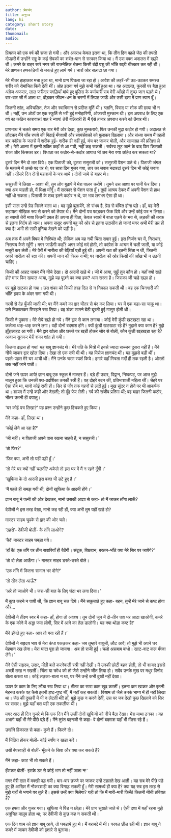 ```yaml
---
author: प्रेमचंद
title: अनुभव
lang: hi
category: short story
date: 
thumbnail: 
audio:
---
```



प्रियतम को एक वर्ष की सजा हो गयी। और अपराध केवल इतना था, कि तीन दिन पहले जेठ की तपती दोपहरी में उन्होंने राष्ट्र के कई सेवकों का शर्बत-पान से सत्कार किया था। मैं उस वक्त अदालत में खड़ी थी। कमरे के बाहर सारे नगर की राजनैतिक चेतना किसी बंदी पशु की भाँति खड़ी चीत्कार कर रही थी। मेरे प्राणधन हथकड़ियों से जकड़े हुए लाये गये। चारों ओर सन्नाटा छा गया। 

मेरे भीतर हाहाकार मचा हुआ था, मानो प्राण पिघला जा रहा हो। आवेश की लहरें-सी उठ-उठकर समस्त शरीर को रोमांचित किये देती थीं। ओह इतना गर्व मुझे कभी नहीं हुआ था। वह अदालत, कुरसी पर बैठा हुआ अंग्रेज अफसर, लाल जरीदार पगड़ियाँ बांधे हुए पुलिस के कर्मचारी सब मेरी आँखो में तुच्छ जान पड़ते थे। बार-बार जी में आता था, दौड़कर जीवन-धन के चरणों में लिपट जाऊँ और उसी दशा में प्राण त्याग दूँ। 

कितनी शांत, अविचलित, तेज और स्वाभिमान से प्रदीप्त मूर्ति थी। ग्लानि, विषाद या शोक की छाया भी न थी। नहीं, उन ओठों पर एक स्फूर्ति से भरी हुई मनोहारिणी, ओजस्वी मुस्कान थी। इस अपराध के लिए एक वर्ष का कठिन कारावास! वाह रे न्याय! तेरी बलिहारी है! मैं ऐसे हजार अपराध करने को तैयार थी। 

प्राणनाथ ने चलते समय एक बार मेरी ओर देखा, कुछ मुस्कराये, फिर उनकी मुद्रा कठोर हो गयी। अदालत से लौटकर मैंने पाँच रुपये की मिठाई मँगवायी और स्वयंसेवकों को बुलाकर खिलाया। और संध्या समय मैं पहली बार कांग्रेस के जलसे में शरीक हुई- शरीक ही नहीं हुई, मंच पर जाकर बोली, और सत्याग्रह की प्रतिज्ञा ले ली। मेरी आत्मा में इतनी शक्ति कहाँ से आ गयी, नहीं कह सकती। सर्वस्व लुट जाने के बाद फिर किसकी शंका और किसका डर। विधाता का कठोर-से-कठोर आघात भी अब मेरा क्या अहित कर सकता था?

दूसरे दिन मैंने दो तार दिये। एक पिताजी को, दूसरा ससुरजी को। ससुरजी पेंशन पाते थे। पिताजी जंगल के महकमे में अच्छे पद पर थे; पर सारा दिन गुजर गया, तार का जवाब नदारद! दूसरे दिन भी कोई जवाब नहीं। तीसरे दिन दोनों महाशयों के पत्र आये। दोनों जामे से बाहर थे। 

ससुरजी ने लिखा – आशा थी, तुम लोग बुढ़ापे में मेरा पालन करोगे। तुमने उस आशा पर पानी फेर दिया। क्या अब चाहती हो, मैं भिक्षा माँगूँ। मैं सरकार से पेंशन पाता हूँ। तुम्हें आश्रय देकर मैं अपनी पेंशन से हाथ नहीं धो सकता। पिताजी के शब्द इतने कठोर न थे, पर भाव लगभग ऐसा ही था। 

इसी साल उन्हें ग्रेड मिलने वाला था। वह मुझे बुलायेंगे, तो संभव है, ग्रेड से वंचित होना पड़े। हाँ, वह मेरी सहायता मौखिक रूप से करने को तैयार थे। मैंने दोनों पत्र फाड़कर फेंक दिये और उन्हें कोई पत्र न लिखा। हा स्वार्थ! तेरी माया कितनी प्रबल है! अपना ही पिता, केवल स्वार्थ में बाधा पड़ने के भय से, लड़की की तरफ से इतना निर्दय हो जाय। अपना ससुर अपनी बहू की ओर से इतना उदासीन हो जाय! मगर अभी मेरी उम्र ही क्या है! अभी तो सारी दुनिया देखने को पड़ी है।

अब तक मैं अपने विषय में निश्चिंत थी; लेकिन अब यह नयी चिंता सवार हुई। इस निर्जन घर में, निराधार, निराश्रय कैसे रहूँगी। मगर जाऊँगी कहाँ? अगर कोई मर्द होती, तो कांग्रेस के आश्रम में चली जाती, या कोई मजूरी कर लेती। मेरे पैरों में नारीत्व की बेड़ियाँ पड़ी हुई थीं। अपनी रक्षा की इतनी चिंता न थी, जितनी अपने नारीत्व की रक्षा की। अपनी जान की फिक्र न थी; पर नारीत्व की ओर किसी की आँख भी न उठनी चाहिए।

किसी की आहट पाकर मैंने नीचे देखा। दो आदमी खड़े थे। जी में आया, पूछूँ तुम कौन हो। यहाँ क्यों खड़े हो? मगर फिर खयाल आया, मुझे यह पूछने का क्या हक? आम रास्ता है। जिसका जी चाहे खड़ा हो।

पर मुझे खटका हो गया। उस शंका को किसी तरह दिल से न निकाल सकती थी। वह एक चिनगारी की भाँति हृदय के अंदर समा गयी थी।

गरमी से देह फुँकी जाती थी; पर मैंने कमरे का द्वार भीतर से बंद कर लिया। घर में एक बड़ा-सा चाकू था। उसे निकालकर सिरहाने रख लिया। वह शंका सामने बैठी घूरती हुई मालूम होती थी।

किसी ने पुकारा। मेरे रोयें खड़े हो गये। मैंने द्वार से कान लगाया। कोई मेरी कुंडी खटखटा रहा था। कलेजा धक्-धक् करने लगा। वही दोनों बदमाश होंगे। क्यों कुंडी खटखटा रहे हैं? मुझसे क्या काम है? मुझे झुँझलाहट आ गयी। मैंने द्वार खोला और छज्जे पर खड़ी होकर जोर से बोली, कौन कुंडी खड़खड़ा रहा है? आवाज सुनकर मेरी शंका शांत हो गयी। 

कितना ढाढ़स हो गया! यह बाबू ज्ञानचंद थे। मेरे पति के मित्रों में इनसे ज्यादा सज्जन दूसरा नहीं है। मैंने नीचे जाकर द्वार खोल दिया। देखा तो एक स्त्री भी थी। वह मिसेज ज्ञानचंद थीं। यह मुझसे बड़ी थीं। पहले-पहल मेरे घर आयी थीं। मैंने उनके चरण स्पर्श किये। हमारे वहाँ मित्रता मर्दों ही तक रहती है। औरतों तक नहीं जाने पाती।

दोनों जने ऊपर आये! ज्ञान बाबू एक स्कूल में मास्टर हैं। बड़े ही उदार, विद्वान, निष्कपट, पर आज मुझे मालूम हुआ कि उनकी पथ-प्रदर्शिका उनकी स्त्री हैं। वह दोहरे बदन की, प्रतिभाशाली महिला थीं। चेहरे पर ऐसा रोब था, मानो कोई रानी हों। सिर से पाँव तक गहनों से लदी हुई। मुख सुंदर न होने पर भी आकर्षक था। शायद मैं उन्हें कहीं और देखती; तो मुँह फेर लेती। गर्व की सजीव प्रतिमा थीं; वह बाहर जितनी कठोर, भीतर उतनी ही दयालु।

‘घर कोई पत्र लिखा?’ यह प्रश्न उन्होंने कुछ हिचकते हुए किया।

मैंने कहा- हाँ, लिखा था।

‘कोई लेने आ रहा है?’

‘जी नहीं। न पिताजी अपने पास रखना चाहते हैं, न ससुरजी।’

‘तो फिर?’

‘फिर क्या, अभी तो यहीं पड़ी हूँ।’

‘तो मेरे घर क्यों नहीं चलतीं? अकेले तो इस घर में मैं न रहने दूँगी।’

‘खुफिया के दो आदमी इस वक्त भी डटे हुए हैं।’

‘मैं पहले ही समझ गयी थी, दोनों खुफिया के आदमी होंगे।’

ज्ञान बाबू ने पत्नी की ओर देखकर, मानो उसकी आज्ञा से कहा- तो मैं जाकर ताँगा लाऊँ?

देवीजी ने इस तरह देखा, मानो कह रही हों, क्या अभी तुम यहीं खड़े हो?

मास्टर साहब चुपके से द्वार की ओर चले।

‘ठहरो’- देवीजी बोलीं- कै ताँगे लाओगे?

‘कै!’ मास्टर साहब घबड़ा गये।

‘हाँ कै! एक ताँगे पर तीन सवारियाँ ही बैठेंगी। संदूक, बिछावन, बरतन-भाँडे क्या मेरे सिर पर जायेंगे?’

‘तो दो लेता आऊँगा।’- मास्टर साहब डरते-डरते बोले।

‘एक ताँगे में कितना सामान भर दोगे?’

‘तो तीन लेता आऊँ?’

‘अरे तो जाओगे भी। जरा-सी बात के लिए घंटा भर लगा दिया।’

मैं कुछ कहने न पायी थी, कि ज्ञान बाबू चल दिये। मैंने सकुचाते हुए कहा- बहन, तुम्हें मेरे जाने से कष्ट होगा और…

देवीजी ने तीक्ष्ण स्वर में कहा- हाँ, होगा तो अवश्य। तुम दोनों जून में दो-तीन पाव भर आटा खाओगी, कमरे के एक कोने में अड्डा जमा लोगी, सिर में आने का तेल डालोगी। यह क्या थोड़ा कष्ट है!’

मैंने झेंपते हुए कहा- आप तो बना रही हैं।’

देवीजी ने सहृदय भाव से मेरा कंधा पकड़कर कहा- जब तुम्हारे बाबूजी, लौट आवें; तो मुझे भी अपने घर मेहमान रख लेना। मेरा घाटा पूरा हो जायगा। अब तो राजी हुई। चलो असबाब बांधो। खाट-वाट कल मँगवा लेंगे।’

मैंने ऐसी सहृदय, उदार, मीठी बातें करनेवाली स्त्री नहीं देखी। मैं उनकी छोटी बहन होती, तो भी शायद इससे अच्छी तरह न रखतीं। चिंता या क्रोध को तो जैसे उन्होंने जीत लिया हो। सदैव उनके मुख पर मधुर विनोद खेला करता था। कोई लड़का-बाला न था, पर मैंने उन्हें कभी दुखी नहीं देखा। 

ऊपर के काम के लिए लौंडा रख लिया था। भीतर का सारा काम खुद करतीं। इतना कम खाकर और इतनी मेहनत करके वह कैसे इतनी ह्रष्ट-पुष्ट थीं, मैं नहीं कह सकती। विश्राम तो जैसे उनके भाग्य में ही नहीं लिखा था। जेठ की दुपहरी में भी न लेटती थीं! हाँ, मुझे कुछ न करने देतीं, उस पर जब देखो कुछ खिलाने को सिर पर सवार। मुझे यहाँ बस यही एक तकलीफ थी।

मगर आठ ही दिन गुजरे थे कि एक दिन मैंने उन्हीं दोनों खुफियों को नीचे बैठा देखा। मेरा माथा ठनका। यह अभागे यहाँ भी मेरे पीछे पड़े हैं। मैंने तुरंत बहनजी से कहा- वे दोनों बदमाश यहाँ भी मँडरा रहे हैं।

उन्होंने हिकारत से कहा- कुत्ते हैं। फिरने दो।

मैं चिंतित होकर बोली- कोई स्वाँग न खड़ा करें।

उसी बेपरवाही से बोलीं- भूँकने के सिवा और क्या कर सकते हैं?

मैंने कहा- काट भी तो सकते हैं।

हँसकर बोलीं- इसके डर से कोई भाग तो नहीं जाता न!’

मगर मेरी दाल में मक्खी पड़ गयी। बार-बार छज्जे पर जाकर उन्हें टहलते देख आती। यह सब मेरे पीछे पड़े हुए हैं! आखिर मैं नौकरशाही का क्या बिगाड़ सकती हूँ। मेरी सामर्थ्य ही क्या है? क्या यह सब इस तरह से मुझे यहाँ से भगाने पर तुले हैं। इससे उन्हें क्या मिलेगा? यही तो कि मैं मारी-मारी फिरूँ! कितनी नीची तबियत है?

एक हफ्ता और गुजर गया। खुफिया ने पिंड न छोड़ा। मेरे प्राण सूखते जाते थे। ऐसी दशा में यहाँ रहना मुझे अनुचित मालूम होता था; पर देवीजी से कुछ कह न सकती थी।

एक दिन शाम को ज्ञान बाबू आये, तो घबड़ाये हुए थे। मैं बरामदे में थी। परवल छील रही थी। ज्ञान बाबू ने कमरे में जाकर देवीजी को इशारे से बुलाया।
